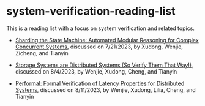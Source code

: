 # system-verification-reading-list
This is a reading list with a focus on system verification and related topics.

* [Sharding the State Machine: Automated Modular Reasoning for Complex Concurrent Systems](https://www.usenix.org/system/files/osdi23-hance.pdf),
discussed on 7/21/2023, by Xudong, Wenjie, Zicheng, and Tianyin

* [Storage Systems are Distributed Systems (So Verify Them That Way!)](https://www.usenix.org/system/files/osdi20-hance.pdf),
discussed on 8/4/2023, by Wenjie, Xudong, Cheng, and Tianyin

* [Performal: Formal Verification of Latency Properties for Distributed Systems](https://dl.acm.org/doi/pdf/10.1145/3591235),
discussed on 8/11/2023, by Wenjie, Xudong, Lilia, Cheng, and Tianyin
